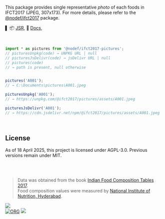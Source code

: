 <!-- Copyright (C) 2025 Subhajit Sahu -->
<!-- SPDX-License-Identifier: AGPL-3.0-or-later -->
<!-- See LICENSE for full terms -->

This package provides single representative *photo* of each foods in IFCT2017 (JPEG, 307x173). For more details, please refer to the [@nodef/ifct2017](https://jsr.io/@nodef/ifct2017) package.

▌
📦 [JSR](https://jsr.io/@nodef/ifct2017-pictures),
📰 [Docs](https://jsr.io/@nodef/ifct2017-pictures/doc),

<br>


```javascript
import * as pictures from '@nodef/ifct2017-pictures';
// picturesUnpkg(code) → UNPKG URL | null
// picturesJsDelivr(code) → jsDelivr URL | null
// pictures(code)
// → path is present, null otherwise


pictures('A001');
// → C:\Documents\pictures\A001.jpeg

picturesUnpkg('A001');
// → https://unpkg.com/@ifct2017/pictures/assets/A001.jpeg

picturesJsDelivr('A001');
// → https://cdn.jsdelivr.net/npm/@ifct2017/pictures/assets/A001.jpeg
```

<br>


## License

As of 18 April 2025, this project is licensed under AGPL-3.0. Previous versions remain under MIT.

<br>
<br>

> Data was obtained from the book [Indian Food Composition Tables 2017].<br>
> Food composition values were measured by [National Institute of Nutrition, Hyderabad].<br>

[![](https://raw.githubusercontent.com/qb40/designs/gh-pages/0/image/11.png)](https://wolfram77.github.io)<br>
[![ORG](https://img.shields.io/badge/org-nodef-green?logo=Org)](https://nodef.github.io)
![](https://ga-beacon.deno.dev/G-RC63DPBH3P:SH3Eq-NoQ9mwgYeHWxu7cw/github.com/nodef/ifct2017-pictures)

[National Institute of Nutrition, Hyderabad]: https://www.nin.res.in/
[Indian Food Composition Tables 2017]: http://ifct2017.com/
[pictures-doc]: https://docs.google.com/document/d/1UVWVh-wPOR80M2sTy5naIJvR5DUNtf7lbOaPgCNQ9t4/edit?usp=sharing
[pictures-web]: https://docs.google.com/document/d/e/2PACX-1vSyo24GtsTF0wuhKUndF6w5KZa1gZU7kDyDun-6-QZvsO-Hy7Zn2chxxyYa3gSp5kzy-4AQrfHqF0N0/pub

<!-- [![](https://i.imgur.com/D5UYmbD.jpg)](http://ifct2017.com/)<br> -->
